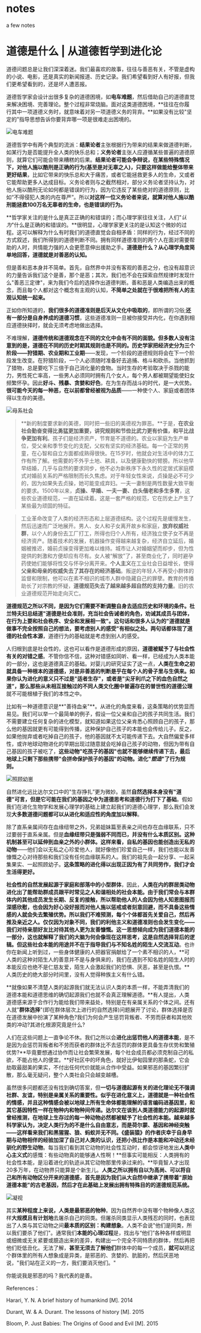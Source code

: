 # notes
a few notes
# 道德是什么 | 从道德哲学到进化论

道德问题总是让我们深深着迷。我们最喜欢的故事，往往与善恶有关，不管是虚构的小说、电影，还是真实的新闻报道、历史记录。我们希望看到好人有好报，但我们更希望看到的，还是坏人遭恶报。

道德哲学家会设计出很多复杂的道德困境，如**电车难题**，然后借助自己的道德直觉来解决困境、完善理论。整个过程非常烧脑。面对这类道德困境，**往往在你履行其中一项道德义务时，就意味着对另一项道德义务的背弃。**如果没有比较"坚定的"指导思想告诉你要背弃哪一项是很难走出困境的。

![电车难题](https://github.com/GUANGWEIYU/notes/images/1.png)

道德哲学中有两个典型的流派：**结果论者**主张根据行为带来的结果来做道德判断，如某行为是否能提升全人类的快乐总和；**义务论者**主张人应遵循某些普遍的道德原则，就算它们可能会带来糟糕的后果。**结果论者可能会争辩说，在某些特殊情况下，对他人施以酷刑是正确的行为(基至是对无辜之人)，只要这样做能给整体带来更好结果**，比如它带来的快乐总和大于痛苦，或者它能拯救更多人的生命，又或者它能帮助更多人达成目标。义务论者则与之截然相对，部分义务论者坚持认为，对他人施以酷刑无论如何都是错误的行为，因为它违反了某些绝对的道德原则，比如“不得侵犯人类的内在尊严”。所以**对这样一位义务论者来说，就算对他人施以酷刑能拯救100万名无辜者的生命，也是错误的行为。**

**哲学家关注的是什么是真正正确的和错误的；而心理学家往往关注，人们"*认为*"什么是正确的和错误的。**很明显，心理学家更关注的是认知这个微妙的过程。这可以解释为什么有时我们的道德直觉会自相矛盾：同样的行为，经过不同的方式叙述，我们所得到的道德判断不同。拥有同样道德准则的两个人在面对需要帮助的人时，共情能力强的人会更愿意伸出援助之手。**道德是什么？从心理学角度简单地回答，道德就是对善恶的认知。**

但是善和恶本身并不简单。首先，自然界中并没有客观的善恶之分，也没有超意识的力量告诉我们这个是善，那个是恶；其次，我们也不会在探索自然规律时发现什么"善恶三定律"，来为我们今后的选择作出道德判断。善和恶是人类编造出来的概念，而且每个人都对这个概念有主观的认知，**不简单之处就在于很难把所有人的主观认知统一起来。**

正如你所知道的，**我们很多的道德准则是后天从文化中吸取的**，即所谓的习俗;**还有一部分是自身养成的道德习惯**，这些道德准则一旦被你接受并内化，在你遇到相应道德抉择时，就会无须考虑地做出选择。

不难理解，**道德传统和道德观念在不同的文化中会有不同的面貌。**但多数人没有注意到的是，**道德在不同的历史时期其规则也是不同的**。历史学家把经济史分为三个阶段——**狩猎期**、**农业期**和**工业期**——发现，一个阶段的道德规则将会在下一个阶段发生改变。在狩猎阶段，一个人必须随时准备好去追捕、格斗和砍杀。当他抓到了猎物，总是要吃下三倍于自己消化量的食物。当时生存的考验取决于杀戮的能力，男性死亡率高，一些男人必须同时拥有几个女人，每个男人都被期望能使妇女频繁怀孕。因此**好斗、残暴、贪婪和好色**，在为生存而战斗的时代，是一大优势。**很可能今天的每一种恶，在以前都曾经被视为品质**——一种使个人、家庭或者团体得以生存的美德。

![母系社会](https://github.com/GUANGWEIYU/notes/images/2.png)

> **新的制度要求新的美德，同时把一些旧的美德视为罪恶。**于是，**在农业社会勤奋变得比勇猛更加重要，讲究规则和节俭比武力更有价值，和平比战争更加有利**。孩子们是经济资产，节育是不道德的。农业以家庭为生产单位，受父亲和季节变化的支配，父权有坚实的经济基础。每一个正常的男童，在心智和自立方面都成熟得很快。在15岁时，他就会对生活中的体力工作有所了解。他需要的不外乎土地、耕具，以及健康勤快的臂膀。所以他早早结婚，几乎与自然的要求同步，他不必为新秩序下永久性的定居式家庭模式对婚前关系的严格限制而长久焦虑。对于年轻女性来说，贞操是必不可少的，因为如果失去贞操，她可能变成弃妇。一夫一妻制是两性数量大致平衡的要求。1500年以来，**贞操、早婚、一夫一妻、白头偕老和多生多育**，这些农业道德规范，一直在延续着。这是一套严格的规范，它在历史上产生了某些最为顽固的特征。

> 工业革命改变了人类的经济形态和上层道德结构。这个过程先是缓慢发生，然后迅速而广泛地展开。男人、女人和子女离开故乡和家庭，**放弃权威社群**，以个人的身份去工厂打工，所得也归个人所有，经济独立使子女不再是经济资产。随着技术的发展，机器操作变得越来越复杂，经济自立延后，婚姻被推迟，婚前贞操变得更加难以维持。城市让人对婚姻望而却步，但为性提供的刺激和方便却应有尽有。女人被“解放”了，甚至商业化了，同时避孕药使她们能够将性交与怀孕分离开来。**个人主义**在工业社会日益增长，使得**父亲和母亲的权威失去了其存在的经济基础**。叛逆的年轻人不再受小群体的监督和限制，他可以在素不相识的城市人群中隐藏自己的罪孽。教育的传播助长了对宗教的怀疑，**道德规范失去了越来越多超自然的支持力量**。旧的农业道德规范开始走向灭亡。

**道德规范之所以不同，是因为它们需要不断调整自身去适应历史和环境的条件。**杜兰特夫妇总结道"**道德是社会准则，充当社会告诫者的角色，劝诫其成员与团体，在行为上要和社会秩序、安全和发展相一致**"。这句话和很多人认为的"道德就是做事不完全按照自己的想法，要考虑别人的感受"有相似之处。两句话都体现了**道德的社会性本源**，道德行为的基础就是考虑到别人的感受。

人归根到底是社会性的，这也可以看作是道德形成的原因，**道德被赋予了与社会性有关的对错之感**。不管你信不信，这种对错感如同听、看一样，已经成为人类本能的一部分，这也是道德真正的基础。对婴儿的研究证实了这一点，**人类在生命之初就具备一种根本的道德感，对是非善恶的判断是乎在每个人的骨子里与生俱来。**如果你认为进化的意义只不过是"适者生存"，或者是"尖牙利爪之下的血色自然之道”，那么**那些从未相互接触过的不同人类文化圈中普遍存在的普世性的道德公理**就不可能根植于我们的本性之中。

比如有一种道德意识是**"善待血亲"**。从进化的角度来看，这条策略的优势显而易见。我们可以举一个最简单的例子，假设一位父亲和自己的孩子共同生活。我们不需要建立任何复杂的进化模型，就知道如果这位父亲肯悉心照顾自己的孩子，那么他的基因就更有可能得到传播，这种保护自己孩子的本能也会传给儿子。反之，如果他抛弃或者吃掉自己的孩子，他的基因就不太可能传递下去。大自然偏爱多样性，或许地球动物进化的早期出现过随意就会吃掉自己孩子的动物，但因为带有自己基因的孩子被吃了，**这些动物"吃孩子的基因"也就不能够继续传递下去，最后地球上只剩下那些携带"会拼命保护孩子的基因"的动物。进化"*塑造*"了行为规则。**

![照顾幼崽](https://github.com/GUANGWEIYU/notes/images/3.png)

自然进化远比达尔文口中的"生存挣扎”更为微妙。虽然**自然选择本身没有"道德"可言，但是它可能在我们的基因之中为道德思考和道德行为打下了基础**。假如我们在进化生物学和发展心理学的基础上建立起我们的道德心理学，那么我们会发现**大多数道德问题都可以从进化和适应性的角度加以解释**。

除了直系亲属间存在血缘纽带之外，兄弟姐妹篇至表亲之间也存在血缘联系，只不过要弱于直系亲属。但是**血缘纽带只是强弱不同而已，并没有什么本质区别。这种机制甚至可以延伸到血亲之外的小群体。这样来看，自私的基因也能创造出无私的动物**——他们会以无私之心珍爱他人，就好像他们珍爱自己一样，我们也能以友善慷慨之心对待那些和我们没有任何血缘联系的人。我们的祖先会一起分享、一起采集果实、一起照顾幼子。**这条策略的进化得以出现正因为有了共同劳作，我们才会生活得更好。**

**社会性的自然发展起源于家庭和部落中的小型群体**，因此，**人类在内的群居类动物进化出了能帮助群成员跟平时常见之人和谐相处的社会本能。**由于我们常会与本群体内的其他成员发生长期、反复的接触，所以帮助他人的人会因为他人知恩图报而深感欣慰，也会因为好心没好报而对他人施以惩戒或者刻意回避，而不具备这些情感的人就会失去繁殖优势。所以我们不难预测，**每个个体都首先关爱自己，然后再推及亲近之人。仅仅因为对象不同，我们的利他主义和道德准则也会发生变化**——我们对待亲朋好友比对待其他人更为友善慷慨。这一思想倾向成为我们道德本能的一部分，这也就解释了我们的大脑为何会像现在这样思考，这是自然选择背后的逻辑。但**这些社会本能的用途并不在于指导我们与不知名姓的陌生人交流互动**。也许你在新闻上听到过，一些身体健康的人把器官捐献给了一个素不相识的人，**可人类的这种对陌生人的善意并不是与身俱来的，我们在遇到不知名姓的陌生人时的本能反应也绝不是仁慈友爱，陌生人会激起我们的恐惧、厌恶，甚至是仇恨。**人类历史的绝大部分时间里，没有人觉得种族主义有什么错。

**就像如果不清楚人类的起源我们就无法认识人类的本质一样，不能弄清我们的道德本能和道德思维的确切起源我们也就不会真正理解道德。**有人提出，人类道德感来源于合作行为能给我们带来益处，特别是在有亲属关系的个体之间。还有人就"**群体选择**"(即在群体层次上进行的自然选择)问题展开了讨论，群体选择是否在道德发展中扮演了某种角色?我们为何会产生惩罚背叛者、不劳而获者和其他败类的冲动?其进化根源究竟是什么?

人们在这些问题上一直争论不休。我们之所以会**进化出惩罚他人的道德本能**，是不是因为会惩罚背叛者和不劳而获者的群体比不去惩罚的群体更具备生存优势和繁殖优势?**毕竟要想通过协作而让社会繁荣发展，每个社会成员都必须克制自己的私欲，不能占他人的便宜。**好社区中的坏角色，就好比伊甸园里的那条蛇，它会劫取最甜美的果实，不付出任何代价就能从合作中受益。如果邪恶的基因繁衍扩散，那么毫无疑问，整个人类社会只会越变越槽。

虽然很多问题都还没有找到确切答案，但**一切与道德起源有关的进化理论无不强调社群、友谊，特别是亲属关系的重要性。似乎在进化意义上，道德就是一种社会性的情感，并且这种情感会被以地球上所有生命体都能理解的语言编码进基因里，和其它基因特性一样在物种内和物种间传递。**达尔文在谈到人类道德能力的起源时就曾经推测，**在地球上生存过的每一种动物必然都被赋予了社会性的本能**。越来越多科学家认为，决定人类行为的不是什么自由意志，而是荷尔蒙、基因和神经突触——这样看来我们和黑猩猩、狼、蚂蚁并无不同。《盛装猿》的作者庆幸于自身早期与动物相伴的经验加深了自己对人类的认识，还**把小孩比作是本能和冲动还未经驯化的野生动物**。每当我们看到其它动物的社会性互动时，都会惊讶地发出**人类中心主义式**的感慨：有些动物真的能够通人性啊！**但事实可能相反：人类拥有的社会性本能，是沿着进化的轨迹从其它动物那里传承过来的。**毕竟智人才出现20多万年，在动物界只能算是个新生儿。**人类之所以拥有自以为高尚、可以将自己和所有动物区分开来的道德感，首先是因为我们从大自然中继承了携带着"原始道德本能"的古老基因，然后才在此基础上发展出拥有特殊目的的道德规范系统。**

![凝视](https://github.com/GUANGWEIYU/notes/images/4.png)

其实**某种程度上来说，人类是最邪恶的物种**。因为自然界中没有哪个物种像人类这样**大规模且有计划地**去屠杀自己的同类。但屠杀同类显示人类残忍的同时，也表现出了人类与其它动物之间**最本质的区别：构建想象**。人类不会说"他们是同类，所以我们要杀了他们"。通常我们**本能的心理过程**是，找出与“他们”各种各样或明显或细微或无关紧要或臆造出来的差异，构建出一个完全不同特质的群体，然后再把他们贬低丑化。无法了解，**甚至无须去了解他们**群体中的每一个成员，**就可以**把这个群体里的所有人想象成是异类，是邪恶的、贪婪的、肮脏的，然后厌恶地说，"我们站在正义的一方，我们要消灭他们。"

你能说我是邪恶的吗？我代表的是善。




References：

Harari, Y. N.  A brief history of humankind [M].  2014

Durant, W. & A. Durant.  The lessons of history [M].  2015

Bloom, P.  Just Babies: The Origins of Good and Evil [M].  2015
